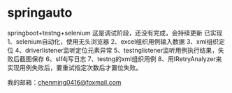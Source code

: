 # springauto
springboot+testng+selenium
这是调试阶段，还没有完成，会持续更新
已实现
1、selenium自动化，使用无头浏览器
2、excel组织用例输入数据
3、xml组织定位
4、driverlistener监听定位元素异常
5、testnglistener监听用例执行结果，失败后截图保存
6、slf4j写日志
7、testng的xml组织用例
8、用IRetryAnalyzer来实现用例失败后，要重试指定次数后才置位失败。

我的邮箱：chenming0416@foxmail.com
